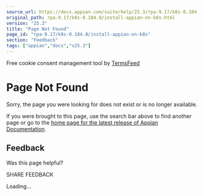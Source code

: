 ```yaml
---
source_url: https://docs.appian.com/suite/help/25.3/rpa-9.17/k8s-0.184.0/install-appian-on-k8s.html
original_path: rpa-9.17/k8s-0.184.0/install-appian-on-k8s.html
version: "25.3"
title: "Page Not Found"
page_id: "rpa-9.17/k8s-0.184.0/install-appian-on-k8s"
section: "Feedback"
tags: ["appian","docs","v25.3"]
---
```



Free cookie consent management tool by [TermsFeed](https://www.termsfeed.com/)

# Page Not Found

Sorry, the page you were looking for does not exist or is no longer available.

If you were brought to this page, use the search bar above to find another page or go to the [home page for the latest release of Appian Documentation](https://docs.appian.com/suite/help/latest/).

## Feedback

Was this page helpful?

SHARE FEEDBACK

Loading...